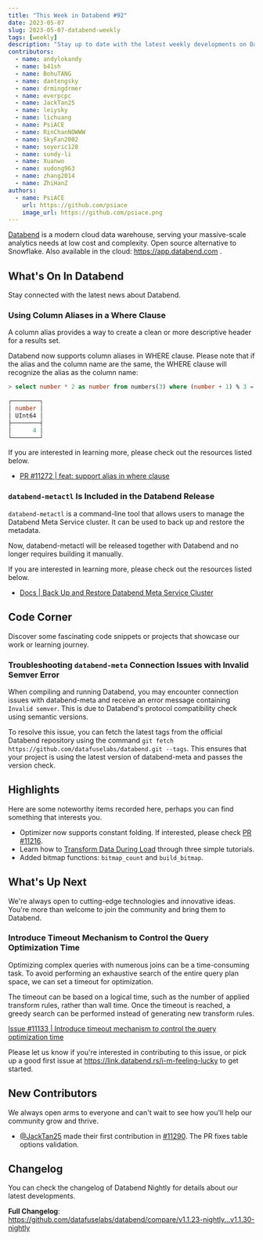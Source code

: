 ```yaml
---
title: "This Week in Databend #92"
date: 2023-05-07
slug: 2023-05-07-databend-weekly
tags: [weekly]
description: "Stay up to date with the latest weekly developments on Databend!"
contributors:
  - name: andylokandy
  - name: b41sh
  - name: BohuTANG
  - name: dantengsky
  - name: drmingdrmer
  - name: everpcpc
  - name: JackTan25
  - name: leiysky
  - name: lichuang
  - name: PsiACE
  - name: RinChanNOWWW
  - name: SkyFan2002
  - name: soyeric128
  - name: sundy-li
  - name: Xuanwo
  - name: xudong963
  - name: zhang2014
  - name: ZhiHanZ
authors:
  - name: PsiACE
    url: https://github.com/psiace
    image_url: https://github.com/psiace.png
---
```


[Databend](https://github.com/datafuselabs/databend) is a modern cloud data warehouse, serving your massive-scale analytics needs at low cost and complexity. Open source alternative to Snowflake. Also available in the cloud: <https://app.databend.com> .

## What's On In Databend

Stay connected with the latest news about Databend.

### Using Column Aliases in a Where Clause

A column alias provides a way to create a clean or more descriptive header for a results set.

Databend now supports column aliases in WHERE clause. Please note that if the alias and the column name are the same, the WHERE clause will recognize the alias as the column name:

```sql
> select number * 2 as number from numbers(3) where (number + 1) % 3 = 0;

┌────────┐
│ number │
│ UInt64 │
├────────┤
│      4 │
└────────┘
```

If you are interested in learning more, please check out the resources listed below.

- [PR #11272 | feat: support alias in where clause](https://github.com/datafuselabs/databend/pull/11272)

### `databend-metactl` Is Included in the Databend Release

`databend-metactl` is a command-line tool that allows users to manage the Databend Meta Service cluster. It can be used to back up and restore the metadata.

Now, databend-metactl will be released together with Databend and no longer requires building it manually.

If you are interested in learning more, please check out the resources listed below.

- [Docs | Back Up and Restore Databend Meta Service Cluster](https://databend.rs/doc/deploy/metasrv/metasrv-backup-restore)

## Code Corner

Discover some fascinating code snippets or projects that showcase our work or learning journey.

### Troubleshooting `databend-meta` Connection Issues with Invalid Semver Error

When compiling and running Databend, you may encounter connection issues with databend-meta and receive an error message containing `Invalid semver`. This is due to Databend's protocol compatibility check using semantic versions.

To resolve this issue, you can fetch the latest tags from the official Databend repository using the command `git fetch https://github.com/datafuselabs/databend.git --tags`. This ensures that your project is using the latest version of databend-meta and passes the version check.

## Highlights

Here are some noteworthy items recorded here, perhaps you can find something that interests you.

- Optimizer now supports constant folding. If interested, please check [PR #11216](https://github.com/datafuselabs/databend/pull/11216).
- Learn how to [Transform Data During Load](https://databend.rs/doc/load-data/transform/data-load-transform) through three simple tutorials.
- Added bitmap functions: `bitmap_count` and `build_bitmap`.

## What's Up Next

We're always open to cutting-edge technologies and innovative ideas. You're more than welcome to join the community and bring them to Databend.

### Introduce Timeout Mechanism to Control the Query Optimization Time

Optimizing complex queries with numerous joins can be a time-consuming task. To avoid performing an exhaustive search of the entire query plan space, we can set a timeout for optimization.

The timeout can be based on a logical time, such as the number of applied transform rules, rather than wall time. Once the timeout is reached, a greedy search can be performed instead of generating new transform rules.

[Issue #11133 | Introduce timeout mechanism to control the query optimization time](https://github.com/datafuselabs/databend/issues/11133)

Please let us know if you're interested in contributing to this issue, or pick up a good first issue at <https://link.databend.rs/i-m-feeling-lucky> to get started.

## New Contributors

We always open arms to everyone and can't wait to see how you'll help our community grow and thrive.

- [@JackTan25](https://github.com/JackTan25) made their first contribution in [#11290](https://github.com/datafuselabs/databend/pull/11290). The PR fixes table options validation.

## Changelog

You can check the changelog of Databend Nightly for details about our latest developments.

**Full Changelog**: <https://github.com/datafuselabs/databend/compare/v1.1.23-nightly...v1.1.30-nightly>
